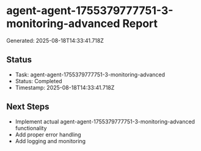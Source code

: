 # agent-agent-1755379777751-3-monitoring-advanced Report

Generated: 2025-08-18T14:33:41.718Z

## Status
- Task: agent-agent-1755379777751-3-monitoring-advanced
- Status: Completed
- Timestamp: 2025-08-18T14:33:41.718Z

## Next Steps
- Implement actual agent-agent-1755379777751-3-monitoring-advanced functionality
- Add proper error handling
- Add logging and monitoring
